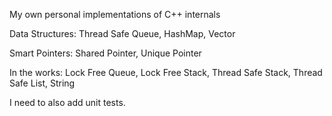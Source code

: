 My own personal implementations of C++ internals

Data Structures:
Thread Safe Queue,
HashMap,
Vector

Smart Pointers:
Shared Pointer,
Unique Pointer

In the works:
Lock Free Queue,
Lock Free Stack,
Thread Safe Stack,
Thread Safe List,
String

I need to also add unit tests.
